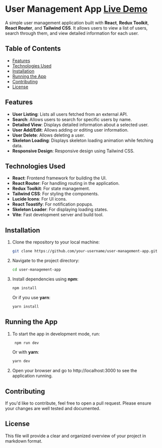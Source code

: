 # User Management App [Live Demo](https://your-live-url-here.com)

A simple user management application built with **React**, **Redux Toolkit**, **React Router**, and **Tailwind CSS**. It allows users to view a list of users, search through them, and view detailed information for each user.

## Table of Contents

- [Features](#features)
- [Technologies Used](#technologies-used)
- [Installation](#installation)
- [Running the App](#running-the-app)
- [Contributing](#contributing)
- [License](#license)

## Features

- **User Listing**: Lists all users fetched from an external API.
- **Search**: Allows users to search for specific users by name.
- **Detailed View**: Displays detailed information about a selected user.
- **User Add/Edit**: Allows adding or editing user information.
- **User Delete**: Allows deleting a user.
- **Skeleton Loading**: Displays skeleton loading animation while fetching data.
- **Responsive Design**: Responsive design using Tailwind CSS.

## Technologies Used

- **React**: Frontend framework for building the UI.
- **React Router**: For handling routing in the application.
- **Redux Toolkit**: For state management.
- **Tailwind CSS**: For styling the components.
- **Lucide Icons**: For UI icons.
- **React Toastify**: For notification popups.
- **Skeleton Loader**: For displaying loading states.
- **Vite**: Fast development server and build tool.

## Installation

1. Clone the repository to your local machine:
    ```bash
    git clone https://github.com/your-username/user-management-app.git
    ```

2. Navigate to the project directory:
    ```bash
    cd user-management-app
    ```

3. Install dependencies using **npm**:
    ```bash
    npm install
    ```

   Or if you use **yarn**:
   ```bash
   yarn install
   ```

## Running the App
1. To start the app in development mode, run:
   ```bash
    npm run dev
   ```
   Or with **yarn**:
   ```bash
   yarn dev
   ```
2. Open your browser and go to http://localhost:3000 to see the application running.

## Contributing
If you'd like to contribute, feel free to open a pull request. Please ensure your changes are well tested and documented.

## License
This file will provide a clear and organized overview of your project in markdown format.


